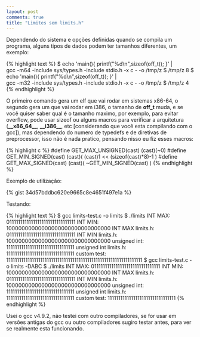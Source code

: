 ```yaml
---
layout: post
comments: true
title: "Limites sem limits.h"
---
```


Dependendo do sistema e opções definidas quando se compila um programa, alguns tipos de dados
podem ter tamanhos diferentes, um exemplo:

{% highlight text %}
$ echo 'main(){ printf("%d\n",sizeof(off_t)); }' | \
gcc -m64 -include sys/types.h -include stdio.h -x c - -o /tmp/z
$ /tmp/z
8
$ echo 'main(){ printf("%d\n",sizeof(off_t)); }' | \
gcc -m32 -include sys/types.h -include stdio.h -x c - -o /tmp/z
$ /tmp/z
4
{% endhighlight %}

O primeiro comando gera um elf que vai rodar em sistemas x86-64, o segundo gera um que vai rodar em i386, o
tamanho de **off_t** muda, e se você quiser saber qual é o tamanho maximo, por exemplo, para evitar overflow,
pode usar sizeof ou alguns macros para verificar a arquitetura (**\_\_x86_64\_\_**, **\_\_i386\_\_**, etc [considerando que você esta compilando com o gcc]),
mas dependendo do numero de typedefs e de diretivas de preprocessor, isso não é nada pratico, pensando nisso eu fiz esses macros:

{% highlight c %}
#define GET_MAX_UNSIGNED(cast) (cast)(~0)
#define GET_MIN_SIGNED(cast) (cast)( (cast)1 << (sizeof(cast)*8)-1 )
#define GET_MAX_SIGNED(cast) (cast)( ~GET_MIN_SIGNED(cast) )
{% endhighlight %}

Exemplo de utilização:

{% gist 34d57bddbc620e9665c8e4651f497e1a %}

Testando:

{% highlight text %}
$ gcc limits-test.c -o limits
$ ./limits
INT MAX:	01111111111111111111111111111111
INT MIN:	10000000000000000000000000000000
INT MAX limits.h:	01111111111111111111111111111111
INT MIN limits.h:	10000000000000000000000000000000
unsigned int:	11111111111111111111111111111111
unsigned int limits.h:	11111111111111111111111111111111
custom test:	1111111111111111111111111111111111111111111111111111111111111111
$ gcc limits-test.c -o limits -DABC
$ ./limits
INT MAX:	01111111111111111111111111111111
INT MIN:	10000000000000000000000000000000
INT MAX limits.h:	01111111111111111111111111111111
INT MIN limits.h:	10000000000000000000000000000000
unsigned int:	11111111111111111111111111111111
unsigned int limits.h:	11111111111111111111111111111111
custom test:	11111111111111111111111111111111
{% endhighlight %}


Usei o gcc v4.9.2, não testei com outro compiladores, se for usar em versões antigas do gcc ou outro compiladores sugiro testar antes, para ver
se realmente esta funcionando.

